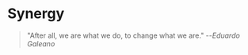 # Synergy

> "After all, we are what we do, to change what we are."
> --<cite>Eduardo Galeano</cite>

